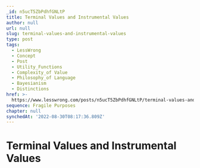 ```yaml
---
_id: n5ucT5ZbPdhfGNLtP
title: Terminal Values and Instrumental Values
author: null
url: null
slug: terminal-values-and-instrumental-values
type: post
tags:
  - LessWrong
  - Concept
  - Post
  - Utility_Functions
  - Complexity_of Value
  - Philosophy_of Language
  - Bayesianism
  - Distinctions
href: >-
  https://www.lesswrong.com/posts/n5ucT5ZbPdhfGNLtP/terminal-values-and-instrumental-values
sequence: Fragile Purposes
chapter: null
synchedAt: '2022-08-30T08:17:36.809Z'
---
```

# Terminal Values and Instrumental Values

